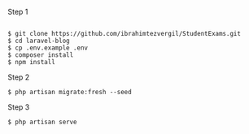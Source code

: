Step 1
```

$ git clone https://github.com/ibrahimtezvergil/StudentExams.git
$ cd laravel-blog
$ cp .env.example .env
$ composer install
$ npm install

```

Step 2
```
$ php artisan migrate:fresh --seed

```
Step 3
```
$ php artisan serve

```
